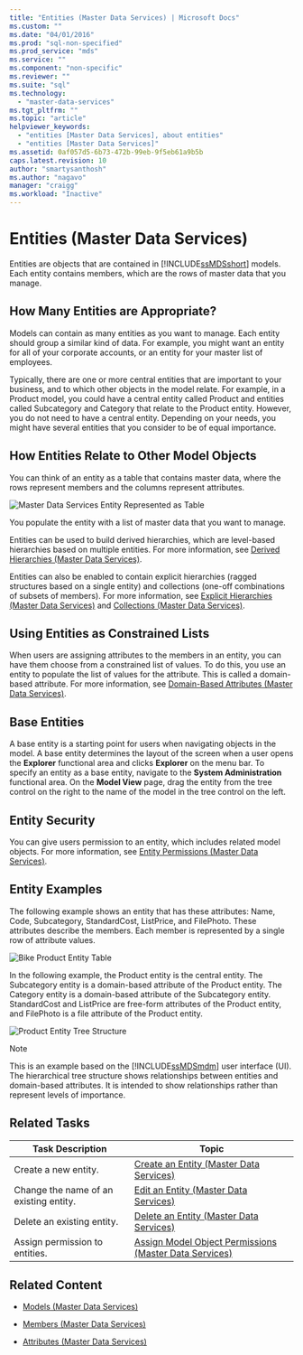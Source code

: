 ```yaml
---
title: "Entities (Master Data Services) | Microsoft Docs"
ms.custom: ""
ms.date: "04/01/2016"
ms.prod: "sql-non-specified"
ms.prod_service: "mds"
ms.service: ""
ms.component: "non-specific"
ms.reviewer: ""
ms.suite: "sql"
ms.technology: 
  - "master-data-services"
ms.tgt_pltfrm: ""
ms.topic: "article"
helpviewer_keywords: 
  - "entities [Master Data Services], about entities"
  - "entities [Master Data Services]"
ms.assetid: 0af057d5-6b73-472b-99eb-9f5eb61a9b5b
caps.latest.revision: 10
author: "smartysanthosh"
ms.author: "nagavo"
manager: "craigg"
ms.workload: "Inactive"
---
```

# Entities (Master Data Services)
  Entities are objects that are contained in [!INCLUDE[ssMDSshort](../includes/ssmdsshort-md.md)] models. Each entity contains members, which are the rows of master data that you manage.  
  
## How Many Entities are Appropriate?  
 Models can contain as many entities as you want to manage. Each entity should group a similar kind of data. For example, you might want an entity for all of your corporate accounts, or an entity for your master list of employees.  
  
 Typically, there are one or more central entities that are important to your business, and to which other objects in the model relate. For example, in a Product model, you could have a central entity called Product and entities called Subcategory and Category that relate to the Product entity. However, you do not need to have a central entity. Depending on your needs, you might have several entities that you consider to be of equal importance.  
  
## How Entities Relate to Other Model Objects  
 You can think of an entity as a table that contains master data, where the rows represent members and the columns represent attributes.  
  
 ![Master Data Services Entity Represented as Table](../master-data-services/media/mds-conc-entity-table.gif "Master Data Services Entity Represented as Table")  
  
 You populate the entity with a list of master data that you want to manage.  
  
 Entities can be used to build derived hierarchies, which are level-based hierarchies based on multiple entities. For more information, see [Derived Hierarchies &#40;Master Data Services&#41;](../master-data-services/derived-hierarchies-master-data-services.md).  
  
 Entities can also be enabled to contain explicit hierarchies (ragged structures based on a single entity) and collections (one-off combinations of subsets of members). For more information, see [Explicit Hierarchies &#40;Master Data Services&#41;](../master-data-services/explicit-hierarchies-master-data-services.md) and [Collections &#40;Master Data Services&#41;](../master-data-services/collections-master-data-services.md).  
  
## Using Entities as Constrained Lists  
 When users are assigning attributes to the members in an entity, you can have them choose from a constrained list of values. To do this, you use an entity to populate the list of values for the attribute. This is called a domain-based attribute. For more information, see [Domain-Based Attributes &#40;Master Data Services&#41;](../master-data-services/domain-based-attributes-master-data-services.md).  
  
## Base Entities  
 A base entity is a starting point for users when navigating objects in the model. A base entity determines the layout of the screen when a user opens the **Explorer** functional area and clicks **Explorer** on the menu bar. To specify an entity as a base entity, navigate to the **System Administration** functional area. On the **Model View** page, drag the entity from the tree control on the right to the name of the model in the tree control on the left.  
  
## Entity Security  
 You can give users permission to an entity, which includes related model objects. For more information, see [Entity Permissions &#40;Master Data Services&#41;](../master-data-services/entity-permissions-master-data-services.md).  
  
## Entity Examples  
 The following example shows an entity that has these attributes: Name, Code, Subcategory, StandardCost, ListPrice, and FilePhoto. These attributes describe the members. Each member is represented by a single row of attribute values.  
  
 ![Bike Product Entity Table](../master-data-services/media/mds-conc-entity-table-w-data.gif "Bike Product Entity Table")  
  
 In the following example, the Product entity is the central entity. The Subcategory entity is a domain-based attribute of the Product entity. The Category entity is a domain-based attribute of the Subcategory entity. StandardCost and ListPrice are free-form attributes of the Product entity, and FilePhoto is a file attribute of the Product entity.  
  
 ![Product Entity Tree Structure](../master-data-services/media/mds-conc-entity-ui.gif "Product Entity Tree Structure")  
  
> [!NOTE]  
>  This is an example based on the [!INCLUDE[ssMDSmdm](../includes/ssmdsmdm-md.md)] user interface (UI). The hierarchical tree structure shows relationships between entities and domain-based attributes. It is intended to show relationships rather than represent levels of importance.  
  
## Related Tasks  
  
|Task Description|Topic|  
|----------------------|-----------|  
|Create a new entity.|[Create an Entity &#40;Master Data Services&#41;](../master-data-services/create-an-entity-master-data-services.md)|  
|Change the name of an existing entity.|[Edit an Entity &#40;Master Data Services&#41;](../master-data-services/edit-an-entity-master-data-services.md)|  
|Delete an existing entity.|[Delete an Entity &#40;Master Data Services&#41;](../master-data-services/delete-an-entity-master-data-services.md)|  
|Assign permission to entities.|[Assign Model Object Permissions &#40;Master Data Services&#41;](../master-data-services/assign-model-object-permissions-master-data-services.md)|  
  
## Related Content  
  
-   [Models &#40;Master Data Services&#41;](../master-data-services/models-master-data-services.md)  
  
-   [Members &#40;Master Data Services&#41;](../master-data-services/members-master-data-services.md)  
  
-   [Attributes &#40;Master Data Services&#41;](../master-data-services/attributes-master-data-services.md)  
  
  

